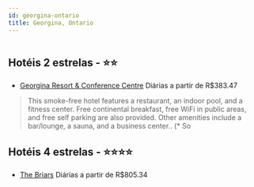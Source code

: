 ```yaml
---
id: georgina-ontario
title: Georgina, Ontario
---
```


<center><img src="https://assets.cosmos-data.com/1/029b11d358a2ad4463103d335f3fd670/488901.jpg" alt="" /></center>


## Hotéis 2 estrelas - ⭐️⭐️

-    [Georgina Resort & Conference Centre](https://www.hurb.com/hoteis/georgina/georgina-resort-conference-centre-JNP-JP805075?cmp=18055) Diárias a partir de R$383.47
   > This smoke-free hotel features a restaurant, an indoor pool, and a fitness center. Free continental breakfast, free WiFi in public areas, and free self parking are also provided. Other amenities include a bar/lounge, a sauna, and a business center.. (* So

## Hotéis 4 estrelas - ⭐️⭐️⭐️⭐️

-    [The Briars](https://www.hurb.com/hoteis/georgina/the-briars-JNP-JP504595?cmp=18055) Diárias a partir de R$805.34
   > 

